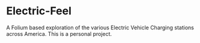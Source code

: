 # Electric-Feel
A Folium based exploration of the various Electric Vehicle Charging stations across America. 
This is a personal project. 
